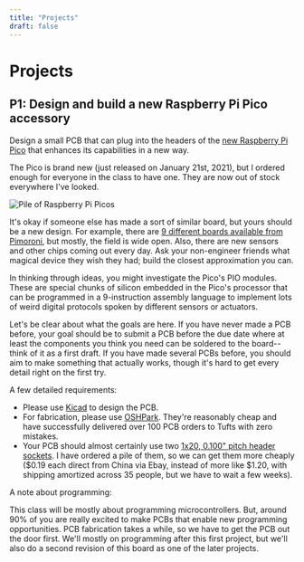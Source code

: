 ```yaml
---
title: "Projects"
draft: false
---
```

# Projects

## P1: Design and build a new Raspberry Pi Pico accessory

Design a small PCB that can plug into the headers of the [new Raspberry Pi Pico](https://www.raspberrypi.org/documentation/pico/getting-started/) that enhances its capabilities in a new way.

The Pico is brand new (just released on January 21st, 2021), but I ordered enough for everyone in the class to have one. They are now out of stock everywhere I've looked.

![Pile of Raspberry Pi Picos](/img/raspberry-pi-pico.jpg)

It's okay if someone else has made a sort of similar board, but yours should be a new design. For example, there are [9 different boards available from Pimoroni](https://shop.pimoroni.com/collections/pico), but mostly, the field is wide open. Also, there are new sensors and other chips coming out every day. Ask your non-engineer friends what magical device they wish they had; build the closest approximation you can.

In thinking through ideas, you might investigate the Pico's PIO modules. These are special chunks of silicon embedded in the Pico's processor that can be programmed in a 9-instruction assembly language to implement lots of weird digital protocols spoken by different sensors or actuators.

Let's be clear about what the goals are here. If you have never made a PCB before, your goal should be to submit a PCB before the due date where at least the components you think you need can be soldered to the board-- think of it as a first draft. If you have made several PCBs before, you should aim to make something that actually works, though it's hard to get every detail right on the first try.

A few detailed requirements:

* Please use [Kicad](https://www.kicad.org) to design the PCB.
* For fabrication, please use [OSHPark](https://oshpark.com). They're reasonably cheap and have successfully delivered over 100 PCB orders to Tufts with zero mistakes.
* Your PCB should almost certainly use two [1x20, 0.100" pitch header sockets](https://www.digikey.com/en/products/detail/sullins-connector-solutions/PPTC201LFBN-RC/810158). I have ordered a pile of them, so we can get them more cheaply ($0.19 each direct from China via Ebay, instead of more like $1.20, with shipping amortized across 35 people, but we have to wait a few weeks).

A note about programming:

This class will be mostly about programming microcontrollers. But, around 90% of you are really excited to make PCBs that enable new programming opportunities. PCB fabrication takes a while, so we have to get the PCB out the door first. We'll mostly on programming after this first project, but we'll also do a second revision of this board as one of the later projects.

